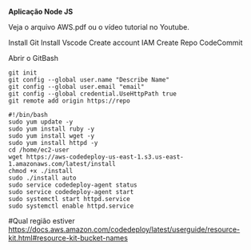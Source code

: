 **Aplicação Node JS**

Veja o arquivo AWS.pdf ou o vídeo tutorial no Youtube. 

Install Git
Install Vscode
Create account IAM
Create Repo CodeCommit

Abrir o GitBash

```
git init
git config --global user.name "Describe Name"
git config --global user.email "email"
git config --global credential.UseHttpPath true
git remote add origin https://repo
```

```
#!/bin/bash
sudo yum update -y
sudo yum install ruby -y
sudo yum install wget -y
sudo yum install httpd -y
cd /home/ec2-user
wget https://aws-codedeploy-us-east-1.s3.us-east-1.amazonaws.com/latest/install 
chmod +x ./install
sudo ./install auto
sudo service codedeploy-agent status
sudo service codedeploy-agent start
sudo systemctl start httpd.service
sudo systemctl enable httpd.service
```

#Qual região estiver https://docs.aws.amazon.com/codedeploy/latest/userguide/resource-kit.html#resource-kit-bucket-names


